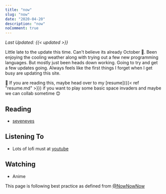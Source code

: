 ```yaml
---
title: "now"
slug: "now"
date: "2020-04-20"
description: "now"
noComment: true
---
```


_Last Updated: {{< updated >}}_

Little late to the update this time. Can't believe its already October 🎃. Been enjoying the cooling weather along with trying out a few new programming languages. But mostly just been heads down working. Going to try and get a few updates going. Always feels like the first things I forget when I get busy are updating this site.

👋 If you are reading this, maybe head over to my [resume]({{< ref "resume.md" >}}) if you want to play some basic space invaders and maybe we can collab sometime 😊

## Reading
- [seveneves](https://www.wikiwand.com/en/articles/Seveneves)

## Listening To
- Lots of lofi must at [youtube](https://www.youtube.com/watch?v=4xDzrJKXOOY)

## Watching
- Anime

This page is following best practice as defined from
[@NowNowNow](https://twitter.com/NowNowNow)
